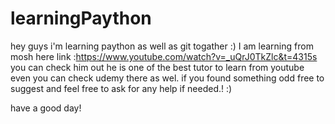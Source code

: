 # learningPaython

hey guys i'm learning paython as well as git togather :)
 I am learning from mosh here link :https://www.youtube.com/watch?v=_uQrJ0TkZlc&t=4315s
 you can check him out he is one of the best tutor to learn from youtube even you can check udemy there as wel.
 if you found something odd free to suggest and feel free to ask for any help if needed.! :)
 
 have a good day!
